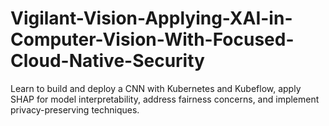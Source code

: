 # Vigilant-Vision-Applying-XAI-in-Computer-Vision-With-Focused-Cloud-Native-Security
Learn to build and deploy a CNN with Kubernetes and Kubeflow, apply SHAP for model interpretability, address fairness concerns, and implement privacy-preserving techniques. 
